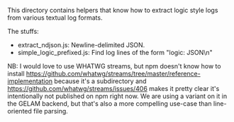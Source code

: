This directory contains helpers that know how to extract logic style logs from
various textual log formats.

The stuffs:
- extract_ndjson.js: Newline-delimited JSON.
- simple_logic_prefixed.js: Find log lines of the form "logic: JSON\n"

NB: I would love to use WHATWG streams, but npm doesn't know how to install
https://github.com/whatwg/streams/tree/master/reference-implementation
because it's a subdirectory and https://github.com/whatwg/streams/issues/406
makes it pretty clear it's intentionally not published on npm right now.  We
are using a variant on it in the GELAM backend, but that's also a more
compelling use-case than line-oriented file parsing.
